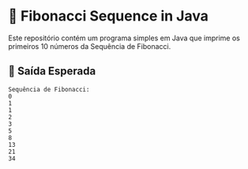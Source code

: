 # 📌 Fibonacci Sequence in Java

Este repositório contém um programa simples em Java que imprime os primeiros 10 números da Sequência de Fibonacci.

## 📌 Saída Esperada

```
Sequência de Fibonacci:
0 
1 
1 
2 
3 
5 
8 
13 
21 
34 
```
